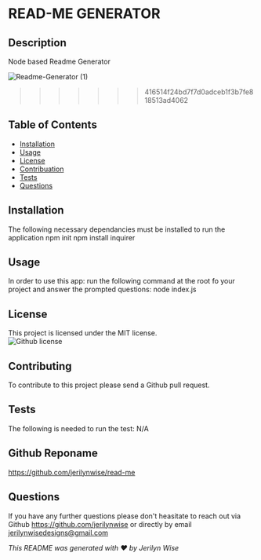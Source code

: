 # READ-ME GENERATOR
  ## Description

  Node based Readme Generator </br>
  
![Readme-Generator  (1)](https://user-images.githubusercontent.com/102970872/175665873-4a7f9970-2f14-4fbc-a12e-da7074fa6684.gif)
>>>>>>> 416514f24bd7f7d0adceb1f3b7fe818513ad4062

  ## Table of Contents

  * [Installation](#installation)</br>
  * [Usage](#usage)</br>
  * [License](#license)</br>
  * [Contribuation](#contributing)</br>
  * [Tests](#tests)</br>
  * [Questions](#questions)</br>

  ## Installation
  The following necessary dependancies must be installed to run the application
  npm init npm install inquirer

  ## Usage
  In order to use this app:
  run the following command at the root fo your project and answer the prompted questions: node index.js

  ## License
  This project is licensed under the MIT license.</br>
  ![Github license](https://img.shields.io/badge/license-MIT-blue.svg)

  ## Contributing
  To contribute to this project please send a Github pull request.

  ## Tests 
  The following is needed to run the test: N/A

  ## Github Reponame
  https://github.com/jerilynwise/read-me

  ## Questions 
  If you have any further questions please don't heasitate to reach out via Github https://github.com/jerilynwise or directly by email jerilynwisedesigns@gmail.com
 

  _This README was generated with ❤️ by Jerilyn Wise_ 

